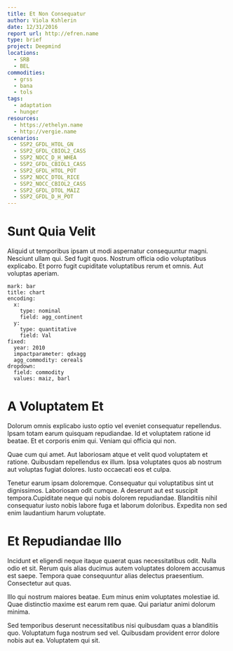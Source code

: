 ```yaml
---
title: Et Non Consequatur
author: Viola Kshlerin
date: 12/31/2016
report url: http://efren.name
type: brief
project: Deepmind
locations:
  - SRB
  - BEL
commodities:
  - grss
  - bana
  - tols
tags:
  - adaptation
  - hunger
resources:
  - https://ethelyn.name
  - http://vergie.name
scenarios:
  - SSP2_GFDL_HTOL_GN
  - SSP2_GFDL_CBIOL2_CASS
  - SSP2_NOCC_D_H_WHEA
  - SSP2_GFDL_CBIOL1_CASS
  - SSP2_GFDL_HTOL_POT
  - SSP2_NOCC_DTOL_RICE
  - SSP2_NOCC_CBIOL2_CASS
  - SSP2_GFDL_DTOL_MAIZ
  - SSP2_GFDL_D_H_POT
---
```

# Sunt Quia Velit
Aliquid ut temporibus ipsam ut modi aspernatur consequuntur magni. Nesciunt ullam qui. Sed fugit quos. Nostrum officia odio voluptatibus explicabo. Et porro fugit cupiditate voluptatibus rerum et omnis. Aut voluptas aperiam.

```vis
mark: bar
title: chart
encoding:
  x:
    type: nominal
    field: agg_continent
  y:
    type: quantitative
    field: Val
fixed:
  year: 2010
  impactparameter: qdxagg
  agg_commodity: cereals
dropdown:
  field: commodity
  values: maiz, barl
```

# A Voluptatem Et
Dolorum omnis explicabo iusto optio vel eveniet consequatur repellendus. Ipsam totam earum quisquam repudiandae. Id et voluptatem ratione id beatae. Et et corporis enim qui. Veniam qui officia qui non.
 Quae cum qui amet. Aut laboriosam atque et velit quod voluptatem et ratione. Quibusdam repellendus ex illum. Ipsa voluptates quos ab nostrum aut voluptas fugiat dolores. Iusto occaecati eos et culpa.
 Tenetur earum ipsam doloremque. Consequatur qui voluptatibus sint ut dignissimos. Laboriosam odit cumque. A deserunt aut est suscipit tempora.Cupiditate neque qui nobis dolorem repudiandae. Blanditiis nihil consequatur iusto nobis labore fuga et laborum doloribus. Expedita non sed enim laudantium harum voluptate.

# Et Repudiandae Illo
Incidunt et eligendi neque itaque quaerat quas necessitatibus odit. Nulla odio et sit. Rerum quis alias ducimus autem voluptates dolorem accusamus est saepe. Tempora quae consequuntur alias delectus praesentium. Consectetur aut quas.
 Illo qui nostrum maiores beatae. Eum minus enim voluptates molestiae id. Quae distinctio maxime est earum rem quae. Qui pariatur animi dolorum minima.
 Sed temporibus deserunt necessitatibus nisi quibusdam quas a blanditiis quo. Voluptatum fuga nostrum sed vel. Quibusdam provident error dolore nobis aut ea. Voluptatem qui sit.
